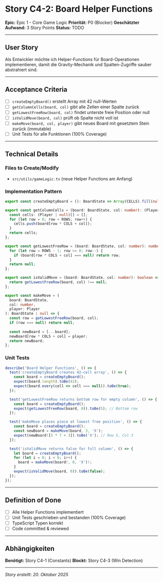 # Story C4-2: Board Helper Functions

**Epic:** Epic 1 - Core Game Logic
**Priorität:** P0 (Blocker)
**Geschätzter Aufwand:** 3 Story Points
**Status:** TODO

---

## User Story

Als Entwickler möchte ich Helper-Functions für Board-Operationen implementieren, damit die Gravity-Mechanik und Spalten-Zugriffe sauber abstrahiert sind.

---

## Acceptance Criteria

- [ ] `createEmptyBoard()` erstellt Array mit 42 null-Werten
- [ ] `getColumnCells(board, col)` gibt alle Zellen einer Spalte zurück
- [ ] `getLowestFreeRow(board, col)` findet unterste freie Position oder null
- [ ] `isValidMove(board, col)` prüft ob Spalte nicht voll ist
- [ ] `makeMove(board, col, player)` gibt neues Board mit gesetztem Stein zurück (immutable)
- [ ] Unit Tests für alle Funktionen (100% Coverage)

---

## Technical Details

### Files to Create/Modify
- `src/utils/gameLogic.ts` (neue Helper Functions am Anfang)

### Implementation Pattern
```typescript
export const createEmptyBoard = (): BoardState => Array(CELLS).fill(null);

export const getColumnCells = (board: BoardState, col: number): (Player | null)[] => {
  const cells: (Player | null)[] = [];
  for (let row = 0; row < ROWS; row++) {
    cells.push(board[row * COLS + col]);
  }
  return cells;
};

export const getLowestFreeRow = (board: BoardState, col: number): number | null => {
  for (let row = ROWS - 1; row >= 0; row--) {
    if (board[row * COLS + col] === null) return row;
  }
  return null;
};

export const isValidMove = (board: BoardState, col: number): boolean => {
  return getLowestFreeRow(board, col) !== null;
};

export const makeMove = (
  board: BoardState, 
  col: number, 
  player: Player
): BoardState | null => {
  const row = getLowestFreeRow(board, col);
  if (row === null) return null;
  
  const newBoard = [...board];
  newBoard[row * COLS + col] = player;
  return newBoard;
};
```

### Unit Tests
```typescript
describe('Board Helper Functions', () => {
  test('createEmptyBoard creates 42-cell array', () => {
    const board = createEmptyBoard();
    expect(board.length).toBe(42);
    expect(board.every(cell => cell === null)).toBe(true);
  });

  test('getLowestFreeRow returns bottom row for empty column', () => {
    const board = createEmptyBoard();
    expect(getLowestFreeRow(board, 0)).toBe(5); // Bottom row
  });

  test('makeMove places piece at lowest free position', () => {
    const board = createEmptyBoard();
    const newBoard = makeMove(board, 3, 'X');
    expect(newBoard![5 * 7 + 3]).toBe('X'); // Row 5, Col 3
  });

  test('isValidMove returns false for full column', () => {
    let board = createEmptyBoard();
    for (let i = 0; i < 6; i++) {
      board = makeMove(board!, 0, 'X')!;
    }
    expect(isValidMove(board, 0)).toBe(false);
  });
});
```

---

## Definition of Done

- [ ] Alle Helper Functions implementiert
- [ ] Unit Tests geschrieben und bestanden (100% Coverage)
- [ ] TypeScript Typen korrekt
- [ ] Code committed & reviewed

---

## Abhängigkeiten

**Benötigt:** Story C4-1 (Constants)
**Blockt:** Story C4-3 (Win Detection)

---

_Story erstellt: 20. Oktober 2025_
